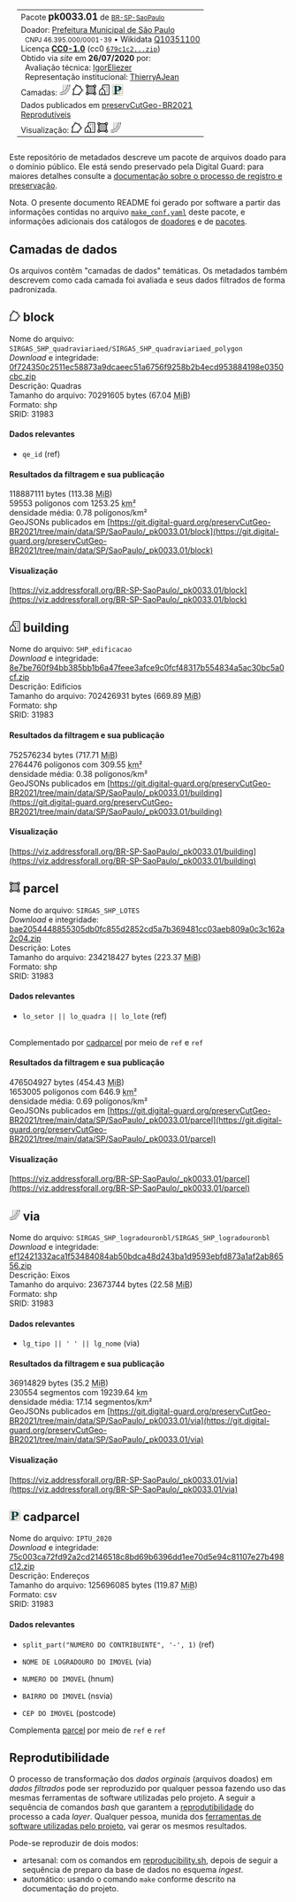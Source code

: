 <aside>
<table align="right" style="padding: 1em">
<tr><td>Pacote <big><b>pk0033.01</b></big> de <small><a target="_afacodes" title="Jurisdição" href="https://afa.codes/BR-SP-SaoPaulo">BR-SP-SaoPaulo</a></small>
</td></tr>
<tr><td>
Doador: <a rel="external" target="_doador" href="http://www.capital.sp.gov.br/">Prefeitura Municipal de São Paulo</a>
<br/>&nbsp; <small>CNPJ 46.395.000/0001-39</small> • Wikidata <a rel="external" target="_doador" title="link descritor Wikidata do doador" href="https://www.wikidata.org/wiki/Q10351100">Q10351100</a></small><br/>
Licença <a rel="external" target="_doador" href="https://creativecommons.org/publicdomain/zero/1.0/"><b>CC0-1.0</b></a> (cc0 <a title="SHA256 679c1c29a07170adeaf8e29feb9d5e33375cff18813f431bf28f3f3bc31675ef.zip" href="http://dl.digital-guard.org/679c1c29a07170adeaf8e29feb9d5e33375cff18813f431bf28f3f3bc31675ef.zip"><code>679c1c2...zip</code></a>)<br/>
Obtido via <i>site</i> em <b>26/07/2020</b> por:
<br/>&nbsp; Avaliação técnica: <a rel="external" target="_gitPerson" title="usuário Git" href="https://github.com/IgorEliezer">IgorEliezer</a>
<br/>&nbsp; Representação institucional: <a rel="external" target="_gitPerson" title="usuário Git" href="https://github.com/ThierryAJean">ThierryAJean</a><br/>
</td></tr>
<tr><td>Camadas: <a title="via" href="#-via"><img src="https://raw.githubusercontent.com/digital-guard/preserv/main/docs/assets/layerIcon-via.png" alt="via" width="20"/></a> <a title="block" href="#-block"><img src="https://raw.githubusercontent.com/digital-guard/preserv/main/docs/assets/layerIcon-block.png" alt="block" width="20"/></a> <a title="parcel" href="#-parcel"><img src="https://raw.githubusercontent.com/digital-guard/preserv/main/docs/assets/layerIcon-parcel.png" alt="parcel" width="20"/></a> <a title="building" href="#-building"><img src="https://raw.githubusercontent.com/digital-guard/preserv/main/docs/assets/layerIcon-building.png" alt="building" width="20"/></a> <a title="cadparcel" href="#-cadparcel"><img src="https://raw.githubusercontent.com/digital-guard/preserv/main/docs/assets/layerIcon-cadparcel.png" alt="cadparcel" width="20"/></a> </td></tr>
<tr><td>Dados publicados em <a href="https://git.digital-guard.org/preservCutGeo-BR2021/tree/main/data/SP/SaoPaulo/_pk0033.01">preservCutGeo-BR2021</a><br/><a href="#reprodutibilidade">Reprodutíveis</a></td></tr>
<tr><td>Visualização: <a title="block" href="https://viz.addressforall.org/BR-SP-SaoPaulo/_pk0033.01/block"><img src="https://raw.githubusercontent.com/digital-guard/preserv/main/docs/assets/layerIcon-block.png" alt="block" width="20"/></a> <a title="building" href="https://viz.addressforall.org/BR-SP-SaoPaulo/_pk0033.01/building"><img src="https://raw.githubusercontent.com/digital-guard/preserv/main/docs/assets/layerIcon-building.png" alt="building" width="20"/></a> <a title="parcel" href="https://viz.addressforall.org/BR-SP-SaoPaulo/_pk0033.01/parcel"><img src="https://raw.githubusercontent.com/digital-guard/preserv/main/docs/assets/layerIcon-parcel.png" alt="parcel" width="20"/></a> <a title="via" href="https://viz.addressforall.org/BR-SP-SaoPaulo/_pk0033.01/via"><img src="https://raw.githubusercontent.com/digital-guard/preserv/main/docs/assets/layerIcon-via.png" alt="via" width="20"/></a> </td></tr>
</table>
</aside>

<section>

Este repositório de metadados descreve um pacote de arquivos doado para o domínio público. Ele está sendo preservado pela Digital Guard: para maiores detalhes consulte a [documentação sobre o processo de registro e preservação](https://wiki.addressforall.org/doc/Documentação_Digital-guard).

Nota. O presente documento README foi gerado por software a partir das informações contidas no arquivo [`make_conf.yaml`](https://git.digital-guard.org/preserv-BR/blob/main/data/SP/SaoPaulo/_pk0033.01/make_conf.yaml) deste pacote, e informações adicionais dos catálogos de [doadores](https://git.digital-guard.org/preserv-BR/blob/main/data/donor.csv) e de [pacotes](https://git.digital-guard.org/preserv-BR/blob/main/data/donatedPack.csv).

# Camadas de dados

Os arquivos contêm "camadas de dados" temáticas. Os metadados também descrevem como cada camada foi avaliada e seus dados filtrados de forma padronizada.

## <img src="https://raw.githubusercontent.com/digital-guard/preserv/main/docs/assets/layerIcon-block.png" alt="block" width="20"/> block

Nome do arquivo: `SIRGAS_SHP_quadraviariaed/SIRGAS_SHP_quadraviariaed_polygon`<br/>*Download* e integridade: [0f724350c2511ec58873a9dcaeec51a6756f9258b2b4ecd953884198e0350cbc.zip](http://dl.digital-guard.org/0f724350c2511ec58873a9dcaeec51a6756f9258b2b4ecd953884198e0350cbc.zip)<br/>Descrição: Quadras<br/>Tamanho do arquivo: 70291605 bytes (67.04 <abbr title="mebibyte">MiB</abbr>)<br/>Formato: shp<br/>SRID: 31983

#### Dados relevantes
* `qe_id` (ref)

#### Resultados da filtragem e sua publicação
118887111 bytes (113.38 <abbr title="mebibyte">MiB</abbr>)<br/>59553 polígonos com 1253.25 <abbr title="quilômetros quadrados">km²</abbr><br/>densidade média: 0.78 polígonos/km²<br/>GeoJSONs publicados em [https://git.digital-guard.org/preservCutGeo-BR2021/tree/main/data/SP/SaoPaulo/_pk0033.01/block](https://git.digital-guard.org/preservCutGeo-BR2021/tree/main/data/SP/SaoPaulo/_pk0033.01/block)

#### Visualização
[https://viz.addressforall.org/BR-SP-SaoPaulo/_pk0033.01/block](https://viz.addressforall.org/BR-SP-SaoPaulo/_pk0033.01/block)
## <img src="https://raw.githubusercontent.com/digital-guard/preserv/main/docs/assets/layerIcon-building.png" alt="building" width="20"/> building

Nome do arquivo: `SHP_edificacao`<br/>*Download* e integridade: [8e7be760f94bb385bb1b6a47feee3afce9c0fcf48317b554834a5ac30bc5a0cf.zip](http://dl.digital-guard.org/8e7be760f94bb385bb1b6a47feee3afce9c0fcf48317b554834a5ac30bc5a0cf.zip)<br/>Descrição: Edifícios<br/>Tamanho do arquivo: 702426931 bytes (669.89 <abbr title="mebibyte">MiB</abbr>)<br/>Formato: shp<br/>SRID: 31983

#### Resultados da filtragem e sua publicação
752576234 bytes (717.71 <abbr title="mebibyte">MiB</abbr>)<br/>2764476 polígonos com 309.55 <abbr title="quilômetros quadrados">km²</abbr><br/>densidade média: 0.38 polígonos/km²<br/>GeoJSONs publicados em [https://git.digital-guard.org/preservCutGeo-BR2021/tree/main/data/SP/SaoPaulo/_pk0033.01/building](https://git.digital-guard.org/preservCutGeo-BR2021/tree/main/data/SP/SaoPaulo/_pk0033.01/building)

#### Visualização
[https://viz.addressforall.org/BR-SP-SaoPaulo/_pk0033.01/building](https://viz.addressforall.org/BR-SP-SaoPaulo/_pk0033.01/building)
## <img src="https://raw.githubusercontent.com/digital-guard/preserv/main/docs/assets/layerIcon-parcel.png" alt="parcel" width="20"/> parcel

Nome do arquivo: `SIRGAS_SHP_LOTES`<br/>*Download* e integridade: [bae2054448855305db0fc855d2852cd5a7b369481cc03aeb809a0c3c162a2c04.zip](http://dl.digital-guard.org/bae2054448855305db0fc855d2852cd5a7b369481cc03aeb809a0c3c162a2c04.zip)<br/>Descrição: Lotes<br/>Tamanho do arquivo: 234218427 bytes (223.37 <abbr title="mebibyte">MiB</abbr>)<br/>Formato: shp<br/>SRID: 31983

#### Dados relevantes
* `lo_setor || lo_quadra || lo_lote` (ref)

<br/>Complementado por [cadparcel](#-cadparcel) por meio de `ref` e `ref`

#### Resultados da filtragem e sua publicação
476504927 bytes (454.43 <abbr title="mebibyte">MiB</abbr>)<br/>1653005 polígonos com 646.9 <abbr title="quilômetros quadrados">km²</abbr><br/>densidade média: 0.69 polígonos/km²<br/>GeoJSONs publicados em [https://git.digital-guard.org/preservCutGeo-BR2021/tree/main/data/SP/SaoPaulo/_pk0033.01/parcel](https://git.digital-guard.org/preservCutGeo-BR2021/tree/main/data/SP/SaoPaulo/_pk0033.01/parcel)

#### Visualização
[https://viz.addressforall.org/BR-SP-SaoPaulo/_pk0033.01/parcel](https://viz.addressforall.org/BR-SP-SaoPaulo/_pk0033.01/parcel)
## <img src="https://raw.githubusercontent.com/digital-guard/preserv/main/docs/assets/layerIcon-via.png" alt="via" width="20"/> via

Nome do arquivo: `SIRGAS_SHP_logradouronbl/SIRGAS_SHP_logradouronbl`<br/>*Download* e integridade: [ef12421332aca1f53484084ab50bdca48d243ba1d9593ebfd873a1af2ab86556.zip](http://dl.digital-guard.org/ef12421332aca1f53484084ab50bdca48d243ba1d9593ebfd873a1af2ab86556.zip)<br/>Descrição: Eixos<br/>Tamanho do arquivo: 23673744 bytes (22.58 <abbr title="mebibyte">MiB</abbr>)<br/>Formato: shp<br/>SRID: 31983

#### Dados relevantes
* `lg_tipo || ' ' || lg_nome` (via)

#### Resultados da filtragem e sua publicação
36914829 bytes (35.2 <abbr title="mebibyte">MiB</abbr>)<br/>230554 segmentos com 19239.64 <abbr title="quilômetros">km</abbr><br/>densidade média: 17.14 segmentos/km²<br/>GeoJSONs publicados em [https://git.digital-guard.org/preservCutGeo-BR2021/tree/main/data/SP/SaoPaulo/_pk0033.01/via](https://git.digital-guard.org/preservCutGeo-BR2021/tree/main/data/SP/SaoPaulo/_pk0033.01/via)

#### Visualização
[https://viz.addressforall.org/BR-SP-SaoPaulo/_pk0033.01/via](https://viz.addressforall.org/BR-SP-SaoPaulo/_pk0033.01/via)
## <img src="https://raw.githubusercontent.com/digital-guard/preserv/main/docs/assets/layerIcon-cadparcel.png" alt="cadparcel" width="20"/> cadparcel

Nome do arquivo: `IPTU_2020`<br/>*Download* e integridade: [75c003ca72fd92a2cd2146518c8bd69b6396dd1ee70d5e94c81107e27b498c12.zip](http://dl.digital-guard.org/75c003ca72fd92a2cd2146518c8bd69b6396dd1ee70d5e94c81107e27b498c12.zip)<br/>Descrição: Endereços<br/>Tamanho do arquivo: 125696085 bytes (119.87 <abbr title="mebibyte">MiB</abbr>)<br/>Formato: csv<br/>SRID: 31983

#### Dados relevantes
* `split_part("NUMERO DO CONTRIBUINTE", '-', 1)` (ref)

* `NOME DE LOGRADOURO DO IMOVEL` (via)

* `NUMERO DO IMOVEL` (hnum)

* `BAIRRO DO IMOVEL` (nsvia)

* `CEP DO IMOVEL` (postcode)

Complementa [parcel](#-parcel) por meio de `ref` e `ref`

</section>
<section>

# Reprodutibilidade

O processo de transformação dos *dados orginais* (arquivos doados) em *dados filtrados* pode ser reproduzido por qualquer pessoa fazendo uso das mesmas ferramentas de software utilizadas pelo projeto. A seguir a sequência de comandos *bash* que garantem a [reprodutibilidade](https://en.wikipedia.org/wiki/Reproducibility) do processo a cada *layer*. Qualquer pessoa, munida dos [ferramentas de software utilizadas pelo projeto](https://git.AddressForAll.org/suporte/blob/master/docs/pt/infra.md#ambientes-e-ferramentas-de-uso-geral), vai gerar os mesmos resultados.

Pode-se reproduzir de dois modos:
* artesanal: com os comandos em [reproducibility.sh](https://git.digital-guard.org/preserv-BR/blob/main/data/SP/SaoPaulo/_pk0033.01/reproducibility.sh), depois de seguir a sequência de preparo da base de dados no esquema *ingest*.
* automático: usando o comando `make` conforme descrito na documentação do projeto.

</section>

